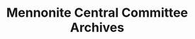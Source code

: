 ---
layout: repo
title: "Mennonite Central Committee Archives"
id: 13045
permalink: repos/13045/
---